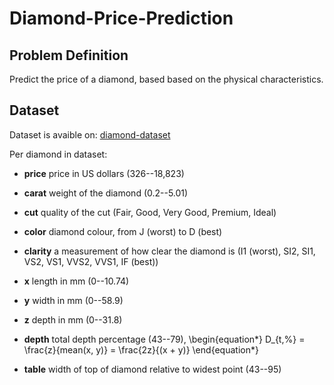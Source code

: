 # Diamond-Price-Prediction

## Problem Definition

Predict the price of a diamond, based based on the physical characteristics.

## Dataset

Dataset is avaible on: [diamond-dataset](https://www.kaggle.com/shivam2503/diamonds)

Per diamond in dataset:

* **price** price in US dollars (326--18,823)

* **carat** weight of the diamond (0.2--5.01)

* **cut** quality of the cut (Fair, Good, Very Good, Premium, Ideal)

* **color** diamond colour, from J (worst) to D (best)

* **clarity** a measurement of how clear the diamond is (I1 (worst), SI2, SI1, VS2, VS1, VVS2, VVS1, IF (best))

* **x** length in mm (0--10.74)

* **y** width in mm (0--58.9)

* **z** depth in mm (0--31.8)

* **depth** total depth percentage (43--79), \begin{equation*}  D_{t,\%} = \frac{z}{mean(x, y)} = \frac{2z}{(x + y)} \end{equation*}

* **table** width of top of diamond relative to widest point (43--95)
